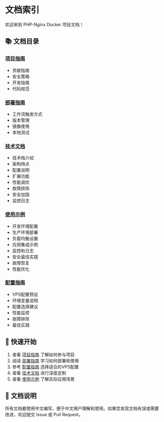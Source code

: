 # 文档索引

欢迎来到 PHP-Nginx Docker 项目文档！

## 📚 文档目录

### [项目指南](项目指南.md)
- 贡献指南
- 安全策略
- 开发指南
- 代码规范

### [部署指南](部署指南.md)
- 工作流触发方式
- 版本管理
- 镜像使用
- 本地测试

### [技术文档](技术文档.md)
- 技术栈介绍
- 架构特点
- 配置说明
- 扩展功能
- 性能调优
- 故障排除
- 安全加固
- 监控日志

### [使用示例](使用示例.md)
- 开发环境配置
- 生产环境部署
- 负载均衡设置
- 应用集成示例
- 监控和日志
- 安全最佳实践
- 故障恢复
- 性能优化

### [配置指南](配置指南.md)
- VPS配置预设
- 环境变量说明
- 配置选择建议
- 性能监控
- 故障排除
- 最佳实践

## 🚀 快速开始

1. 查看 [项目指南](项目指南.md) 了解如何参与项目
2. 阅读 [部署指南](部署指南.md) 学习如何部署和使用
3. 参考 [配置指南](配置指南.md) 选择适合的VPS配置
4. 查看 [技术文档](技术文档.md) 进行深度定制
5. 查看 [使用示例](使用示例.md) 了解实际应用场景

## 📖 文档说明

所有文档都使用中文编写，便于中文用户理解和使用。如果您发现文档有误或需要改进，欢迎提交 Issue 或 Pull Request。
